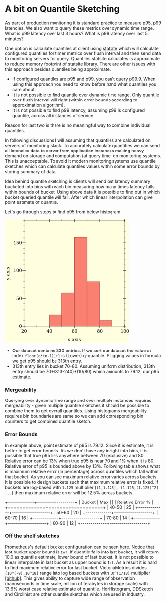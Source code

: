 # A bit on Quantile Sketching

As part of production monitoring it is standard practice to measure p95, p99 latencies. We also want to query
these metrics over dynamic time range. What is p99 latency over last 3 hours? What is p99 latency over last 5 minutes?

One option is calculate quantiles at client using [statsite](https://github.com/statsite/statsite) which will calculate 
configured quantiles for timer metrics over flush interval and then send data to monitoring servers for query. Quantiles 
statsite calculates is approximate to reduce memory footprint of statsite library. There are other issues with this approach 
besides quantiles being approximate.

- If configured quantiles are p95 and p99, you can't query p99.9. When using this approach you need to know before hand what quantiles you care about.
- It is not possible to find quantile over dynamic time range. Only quantile over flush interval will right (within error bounds according to approximation algorithm).
- It is not possible to find p99 latency, assuming p99 is configured quantile, across all instances of service.

Reason for last two is there is no meaningful way to combine individual quantiles.

In following discussions I will assuming that quantiles are calculated on servers of monitoring stack. To accurately calculate quantities
we can send all latencies data to server from application instances making heavy demand on storage and computation (at query time) on monitoring 
systems. This is unacceptable. To avoid it modern monitoring systems use quantile sketches which can calculate quantiles values within some error 
bounds by storing summary of data. 

Idea behind quantile sketching is clients will send out latency summary bucketed into bins with each bin measuring how many times latency falls within 
bounds of bucket. Using above data it is possible to find out in which bucket queried quantile will fall. After which linear interpolation can give point 
estimate of quantile. 

Let's go through steps to find p95 from below histogram

![](hist.png)


- Our dataset contains 330 entries. If we sort our dataset the value at index `floor(q*(n-1))+1` is (Lower) q-quantile. Plugging values in formula we get 
  p95 should be 313th entry.
- 313th entry lies in bucket 70-80. Assuming uniform distribution, 313th entry should be 70+(313-240)*(10/80) which amounts to 79.12, our p95 estimate. 

### Mergeability
Querying over dynamic time range and over multiple instances requires mergeability - given multiple quantile sketches it should be possible 
to combine them to get overall quantiles. Using histograms mergeability requires bin boundaries are same so we can add corresponding bin counters 
to get combined quantile sketch.

### Error Bounds
In example above, point estimate of p95 is 79.12. Since it is estimate, it is better to get error bounds. As we don't have any insight into bins, it is possible that 
true p95 lies anywhere between 70 (exclusive) and 80. Relative error can be 13% when true p95 is near 70 and 1% when it is 80. Relative error of p95 
is bounded above by 13%. Following table shows what is maximum relative error (in percentage) across quantiles which fall within that bucket. As you can see maximum relative error
varies across buckets. It is possible to design buckets such that maximum relative error is fixed. If buckets are log-based with `1.125` multiplier (`(1,1.125], (1.125,(1.125)^2] ...`)
then maximum relative error will be 12.5% across buckets.

+-------------+-------------------+
| Bucket      |       Max         |
|             |  Relative Error % |
+=============+===================+
| 40-50       | 25                |
+-------------+-------------------+
| 50-60       | 20                |
+-------------+-------------------+
| 60-70       | 16                |
+-------------+-------------------+
| 70-80       | 14                |
+-------------+-------------------+
| 80-90       | 12                |
+-------------+-------------------+

### Off the shelf sketches
Prometheus's default bucket configuration can be seen [here](https://github.com/prometheus/client_python/blob/v0.16.0/prometheus_client/metrics.py#L544). 
Notice that last bucket upper bound is `Inf`. If quantile falls into last bucket, it will return 10.0 as quantile estimate, lower bound of last bucket. It is
not possible to linear interpolate in last bucket as upper bound is `Inf`. As a result it is hard to find maximum relative error for last bucket. 
VictoriaMetrics divides `[10^(-9),10^18]` range into log based buckets with `10^(1/18)` multiplier [[github]](https://github.com/VictoriaMetrics/metrics/blob/v1.23.1/histogram.go#L11). This gives ability to capture 
wide range of observation (nanoseconds in time scale, million of terabytes in storage scale) with 13.6% worst case relative estimate of quantile. HdrHistogram, DDSketch and 
Circllhist are other quantile sketches which are used in industry.





